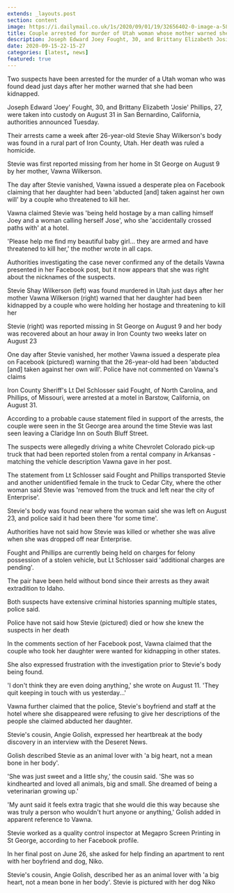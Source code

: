 ```yaml
---
extends: _layouts.post
section: content
image: https://i.dailymail.co.uk/1s/2020/09/01/19/32656402-0-image-a-58_1598983449224.jpg 
title: Couple arrested for murder of Utah woman whose mother warned she had been abducted 
description: Joseph Edward Joey Fought, 30, and Brittany Elizabeth Josie Phillips, 27, were arrested for the death of Stevie Shay Wilkerson on August 31 in San Bernardino, California. 
date: 2020-09-15-22-15-27 
categories: [latest, news] 
featured: true 
--- 
```

Two suspects have been arrested for the murder of a Utah woman who was found dead just days after her mother warned that she had been kidnapped. 

Joseph Edward 'Joey' Fought, 30, and Brittany Elizabeth 'Josie' Phillips, 27, were taken into custody on August 31 in San Bernardino, California, authorities announced Tuesday. 

Their arrests came a week after 26-year-old Stevie Shay Wilkerson's body was found in a rural part of Iron County, Utah. Her death was ruled a homicide.  

Stevie was first reported missing from her home in St George on August 9 by her mother, Vawna Wilkerson.   

The day after Stevie vanished, Vawna issued a desperate plea on Facebook claiming that her daughter had been 'abducted [and] taken against her own will' by a couple who threatened to kill her.

Vawna claimed Stevie was 'being held hostage by a man calling himself Joey and a woman calling herself Jose', who she 'accidentally crossed paths with' at a hotel. 

'Please help me find my beautiful baby girl... they are armed and have threatened to kill her,' the mother wrote in all caps. 

Authorities investigating the case never confirmed any of the details Vawna presented in her Facebook post, but it now appears that she was right about the nicknames of the suspects. 

Stevie Shay Wilkerson (left) was found murdered in Utah just days after her mother Vawna Wilkerson (right) warned that her daughter had been kidnapped by a couple who were holding her hostage and threatening to kill her

Stevie (right) was reported missing in St George on August 9 and her body was recovered about an hour away in Iron County two weeks later on August 23

One day after Stevie vanished, her mother Vawna issued a desperate plea on Facebook (pictured) warning that the 26-year-old had been 'abducted [and] taken against her own will'. Police have not commented on Vawna's claims

Iron County Sheriff's Lt Del Schlosser said Fought, of North Carolina, and Phillips, of Missouri, were arrested at a motel in Barstow, California, on August 31. 

According to a probable cause statement filed in support of the arrests, the couple were seen in the St George area around the time Stevie was last seen leaving a Claridge Inn on South Bluff Street.  

The suspects were allegedly driving a white Chevrolet Colorado pick-up truck that had been reported stolen from a rental company in Arkansas - matching the vehicle description Vawna gave in her post.  

The statement from Lt Schlosser said Fought and Phillips transported Stevie and another unidentified female in the truck to Cedar City, where the other woman said Stevie was 'removed from the truck and left near the city of Enterprise'. 

Stevie's body was found near where the woman said she was left on August 23, and police said it had been there 'for some time'. 

Authorities have not said how Stevie was killed or whether she was alive when she was dropped off near Enterprise.  

Fought and Phillips are currently being held on charges for felony possession of a stolen vehicle, but Lt Schlosser said 'additional charges are pending'. 

The pair have been held without bond since their arrests as they await extradition to Idaho.   

Both suspects have extensive criminal histories spanning multiple states, police said.  

Police have not said how Stevie (pictured) died or how she knew the suspects in her death 

In the comments section of her Facebook post, Vawna claimed that the couple who took her daughter were wanted for kidnapping in other states. 

She also expressed frustration with the investigation prior to Stevie's body being found.

'I don't think they are even doing anything,' she wrote on August 11. 'They quit keeping in touch with us yesterday...'  

Vawna further claimed that the police, Stevie's boyfriend and staff at the hotel where she disappeared were refusing to give her descriptions of the people she claimed abducted her daughter. 

Stevie's cousin, Angie Golish, expressed her heartbreak at the body discovery in an interview with the Deseret News.  

Golish described Stevie as an animal lover with 'a big heart, not a mean bone in her body'.

'She was just sweet and a little shy,' the cousin said. 'She was so kindhearted and loved all animals, big and small. She dreamed of being a veterinarian growing up.'   

'My aunt said it feels extra tragic that she would die this way because she was truly a person who wouldn't hurt anyone or anything,' Golish added in apparent reference to Vawna.   

Stevie worked as a quality control inspector at Megapro Screen Printing in St George, according to her Facebook profile.  

In her final post on June 26, she asked for help finding an apartment to rent with her boyfriend and dog, Niko.   

Stevie's cousin, Angie Golish, described her as an animal lover with 'a big heart, not a mean bone in her body'. Stevie is pictured with her dog Niko

